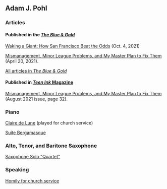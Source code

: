 ## Adam J. Pohl

### Articles

#### Published in the [_The Blue & Gold_](https://chambleeblueandgold.com/)

[Waking a Giant: How San Francisco Beat the Odds](https://chambleeblueandgold.com/10300/sports/waking-a-giant-how-san-francisco-beat-the-odds/) (Oct. 4, 2021)

[Mismanagement, Minor League Problems, and My Master Plan to Fix Them](https://chambleeblueandgold.com/9590/sports/mismanagement-minor-league-problems-and-my-master-plan-to-fix-them/) (April 20, 2021).

[All articles in _The Blue & Gold_](https://docs.google.com/spreadsheets/d/1FnkvqSYrYWTs_LeL8j51JMQDYE6vBmPssQGq6fUQC6o/edit?usp=sharing)

#### Published in [_Teen Ink_ Magazine](https://issuu.com/teenink)

[Mismanagement, Minor League Problems, and My Master Plan to Fix Them](https://issuu.com/teenink/docs/teen_ink_magazine_august_2021) (August 2021 issue, page 32). 

### Piano

[Claire de Lune](https://www.youtube.com/watch?v=xFtQGUd8KnY) (played for church service)

[Suite Bergamasque](https://www.youtube.com/watch?v=AKqfx7WioJI)

### Alto, Tenor, and Baritone Saxophone

[Saxophone Solo "Quartet"](https://youtu.be/xEE98ottxLc)

### Speaking

[Homily for church service](https://youtu.be/2_Nc5QUxeyw?t=410)
